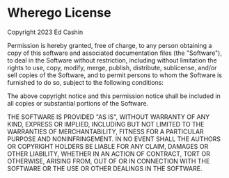 # Wherego License

Copyright 2023 Ed Cashin

Permission is hereby granted, free of charge,
to any person obtaining a copy of this software
and associated documentation files (the "Software"),
to deal in the Software without restriction,
including without limitation the rights
to use, copy, modify, merge, publish, distribute,
sublicense, and/or sell copies of the Software,
and to permit persons
to whom the Software is furnished to do so,
subject to the following conditions:

The above copyright notice and this permission notice shall be included
in all copies or substantial portions of the Software.

THE SOFTWARE IS PROVIDED "AS IS",
WITHOUT WARRANTY OF ANY KIND, EXPRESS OR IMPLIED,
INCLUDING BUT NOT LIMITED TO THE WARRANTIES
OF MERCHANTABILITY, FITNESS
FOR A PARTICULAR PURPOSE AND NONINFRINGEMENT.
IN NO EVENT SHALL THE AUTHORS OR COPYRIGHT HOLDERS BE LIABLE
FOR ANY CLAIM, DAMAGES OR OTHER LIABILITY,
WHETHER IN AN ACTION OF CONTRACT,
TORT OR OTHERWISE, ARISING FROM,
OUT OF OR IN CONNECTION WITH THE SOFTWARE
OR THE USE OR OTHER DEALINGS IN THE SOFTWARE.
